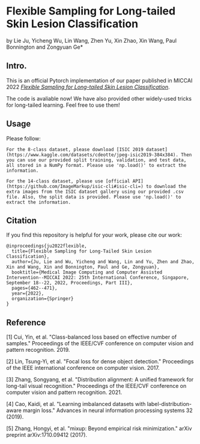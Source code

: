 # Flexible Sampling for Long-tailed Skin Lesion Classification
by Lie Ju, Yicheng Wu, Lin Wang, Zhen Yu, Xin Zhao, Xin Wang, Paul Bonnington and Zongyuan Ge*

## Intro.
This is an official Pytorch implementation of our paper published in MICCAI 2022 *[Flexible Sampling for Long-tailed Skin Lesion Classification](https://arxiv.org/abs/2204.03161)*.

The code is avaliable now! We have also provided other widely-used tricks for long-tailed learning. Feel free to use them!

## Usage
Please follow:
```
For the 8-class dataset, please download [ISIC 2019 dataset](https://www.kaggle.com/datasets/cdeotte/jpeg-isic2019-384x384). Then you can use our provided split training, validation, and test data, all stored in a NumPy format. Please use 'np.load()' to extract the information.
```
```
For the 14-class dataset, please use [official API](https://github.com/ImageMarkup/isic-cli#isic-cli=) to download the extra images from the ISIC dataset gallery using our provided .csv file. Also, the split data is provided. Please use 'np.load()' to extract the information.
```

## Citation
If you find this repository is helpful for your work, please cite our work:

```
@inproceedings{ju2022flexible,
  title={Flexible Sampling for Long-Tailed Skin Lesion Classification},
  author={Ju, Lie and Wu, Yicheng and Wang, Lin and Yu, Zhen and Zhao, Xin and Wang, Xin and Bonnington, Paul and Ge, Zongyuan},
  booktitle={Medical Image Computing and Computer Assisted Intervention--MICCAI 2022: 25th International Conference, Singapore, September 18--22, 2022, Proceedings, Part III},
  pages={462--471},
  year={2022},
  organization={Springer}
}
```

## Reference
[1] Cui, Yin, et al. "Class-balanced loss based on effective number of samples." Proceedings of the IEEE/CVF conference on computer vision and pattern recognition. 2019.

[2] Lin, Tsung-Yi, et al. "Focal loss for dense object detection." Proceedings of the IEEE international conference on computer vision. 2017.

[3] Zhang, Songyang, et al. "Distribution alignment: A unified framework for long-tail visual recognition." Proceedings of the IEEE/CVF conference on computer vision and pattern recognition. 2021.

[4] Cao, Kaidi, et al. "Learning imbalanced datasets with label-distribution-aware margin loss." Advances in neural information processing systems 32 (2019).

[5] Zhang, Hongyi, et al. "mixup: Beyond empirical risk minimization." arXiv preprint arXiv:1710.09412 (2017).
